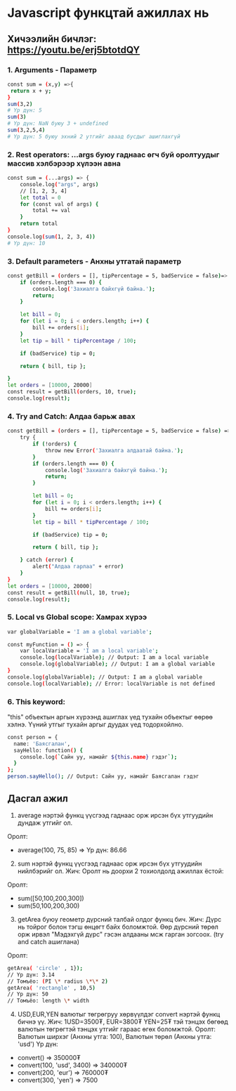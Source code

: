 # Javascript функцтай ажиллах нь

## Хичээлийн бичлэг: https://youtu.be/erj5btotdQY

### 1. Arguments - Параметр

```sh
const sum = (x,y) =>{
 return x + y;
}
sum(3,2)
# Үр дүн: 5
sum(3)
# Үр дүн: NaN буюу 3 + undefined
sum(3,2,5,4)
# Үр дүн: 5 буюу эхний 2 утгийг аваад бусдыг ашиглахгүй
```

### 2. Rest operators: ...args буюу гаднаас өгч буй оролтуудыг массив хэлбэрээр хүлээн авна

```sh
const sum = (...args) => {
    console.log("args", args)
    // [1, 2, 3, 4]
    let total = 0
    for (const val of args) {
        total += val
    }
    return total
}
console.log(sum(1, 2, 3, 4))
# Үр дүн: 10

```

### 3. Default parameters - Анхны утгатай параметр

```sh
const getBill = (orders = [], tipPercentage = 5, badService = false)=> {
    if (orders.length === 0) {
        console.log('Захиалга байхгүй байна.');
        return;
    }

    let bill = 0;
    for (let i = 0; i < orders.length; i++) {
        bill += orders[i];
    }
    let tip = bill * tipPercentage / 100;

    if (badService) tip = 0;

    return { bill, tip };

}
let orders = [10000, 20000]
const result = getBill(orders, 10, true);
console.log(result);

```

### 4. Try and Catch: Алдаа барьж авах

```sh
const getBill = (orders = [], tipPercentage = 5, badService = false) => {
    try {
        if (!orders) {
            throw new Error('Захиалга алдаатай байна.');
        }
        if (orders.length === 0) {
            console.log('Захиалга байхгүй байна.');
            return;
        }

        let bill = 0;
        for (let i = 0; i < orders.length; i++) {
            bill += orders[i];
        }
        let tip = bill * tipPercentage / 100;

        if (badService) tip = 0;

        return { bill, tip };

    } catch (error) {
        alert("Алдаа гарлаа" + error)
    }
}
let orders = [10000, 20000]
const result = getBill(null, 10, true);
console.log(result);
```

### 5. Local vs Global scope: Хамрах хүрээ

```sh
var globalVariable = 'I am a global variable';

const myFunction = () => {
    var localVariable = 'I am a local variable';
    console.log(localVariable); // Output: I am a local variable
    console.log(globalVariable); // Output: I am a global variable
}
console.log(globalVariable); // Output: I am a global variable
console.log(localVariable); // Error: localVariable is not defined
```

### 6. This keyword:

"this" объектын аргын хүрээнд ашиглах үед тухайн объектыг өөрөө хэлнэ. Үүний утгыг тухайн аргыг дуудах үед тодорхойлно.

```sh
const person = {
  name: 'Баясгалан',
  sayHello: function() {
    console.log(`Сайн уу, намайг ${this.name} гэдэг`);
  }
};
person.sayHello(); // Output: Сайн уу, намайг Баясгалан гэдэг
```

## Дасгал ажил

1. average нэртэй функц үүсгээд гаднаас орж ирсэн бүх утгуудийн дундаж утгийг ол.

Оролт:

- average(100, 75, 85) => Үр дүн: 86.66

2. sum нэртэй функц үүсгээд гаднаас орж ирсэн бүх утгуудийн нийлбэрийг ол. Жич: Оролт нь доорхи 2 тохиолдолд ажиллах ёстой:

Оролт:

- sum([50,100,200,300])
- sum(50,100,200,300)

3. getArea буюу геометр дүрсний талбай олдог функц бич.
   Жич: Дүрс нь тойрог болон тэгш өнцөгт байх боломжтой. Өөр дүрсний төрөл орж ирвэл "Мэдэхгүй дүрс" гэсэн алдааны мсж гарган зогсоох. (try and catch ашиглана)

Оролт:

```sh
getArea( 'circle' , 1});
// Үр дүн: 3.14
// Томъёо: (PI \* radius \*\* 2)
getArea( 'rectangle' , 10,5)
// Үр дүн: 50
// Томъёо: length \* width

```

4. USD,EUR,YEN валютыг төгрөгруу хөрвүүлдэг convert нэртэй функц бичнэ үү.
   Жич:
   1USD=3500₮,
   EUR=3800₮
   YEN=25₮ тэй тэнцэх бөгөөд валютын төгрөгтэй тэнцэх утгийг гараас өгөх боломжтой.
   Оролт: Валютын ширхэг (Анхны утга: 100), Валютын төрөл (Анхны утга: 'usd')
   Үр дүн:

- convert() => 350000₮
- convert(100, 'usd', 3400) => 340000₮
- convert(200, 'eur') => 760000₮
- convert(300, 'yen') => 7500

<!-- 4.  Хаан банкны хадгаламжийн хүү болон нийт дүн тооцоолдог calcSavings функц бичнэ үү.
    Хүүний анхны утга жилийн 12 хувь байна.
    Оролтоор:

    - Эхний орлого (₮) - Анхны утга: 1000000
    - Хугацаа (сар) - Анхны утга: 12
    - Сар бүр хийх орлого (₮) - Анхны утга: 100000
    - Жилийн хүү (%) - Анхны утга: 12

      Үр дүн: savingInterest() => Хүү: 186,279 Нийт дүн: 2,386,279

    ![Alt text](image.png) -->
